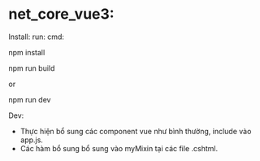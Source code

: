 # net_core_vue3:
Install:
run: cmd:

npm install

npm run build

or

npm run dev

Dev:
- Thực hiện bổ sung các component vue như bình thường, include vào app.js.
- Các hàm bổ sung bổ sung vào myMixin tại các file .cshtml.

